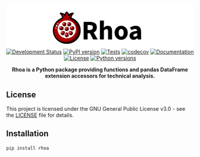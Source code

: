 <div align="center">
  <img src="media/logo.png" alt="Rhoa Logo" width="960" style="margin-bottom: -30px;"/>

  [![Development Status](https://img.shields.io/badge/status-pre--alpha-red)](https://github.com/nainajnahO/Rhoa)
  [![PyPI version](https://img.shields.io/pypi/v/rhoa)](https://pypi.org/project/rhoa/)
  [![Tests](https://github.com/nainajnahO/Rhoa/workflows/Tests/badge.svg)](https://github.com/nainajnahO/Rhoa/actions/workflows/test.yml)
  [![codecov](https://codecov.io/gh/nainajnahO/Rhoa/branch/main/graph/badge.svg)](https://codecov.io/gh/nainajnahO/Rhoa)
  [![Documentation](https://img.shields.io/badge/docs-available-brightgreen)](https://nainajnaho.github.io/Rhoa/)
  [![License](https://img.shields.io/pypi/l/rhoa)](https://github.com/nainajnahO/Rhoa/blob/main/LICENSE)
  [![Python versions](https://img.shields.io/pypi/pyversions/rhoa)](https://pypi.org/project/rhoa/)

  **Rhoa is a Python package providing functions and pandas DataFrame extension accessors for technical analysis.**
</div>

## License

This project is licensed under the GNU General Public License v3.0 - see the [LICENSE](LICENSE) file for details.

## Installation

```bash
pip install rhoa
```
